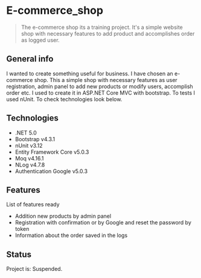 # E-commerce_shop
> The e-commerce shop its a training project. It's a simple website shop with necessary features to add product and accomplishes order as logged user.

## General info
I wanted to create something useful for business. I have chosen an e-commerce shop. This a simple shop with necessary features as user registration, admin panel to add new products or modify users, accomplish order etc. I used to create it in ASP.NET Core MVC with bootstrap. To tests I used nUnit. To check technologies look below.

## Technologies
* .NET 5.0
* Bootstrap v4.3.1
* nUnit v3.12
* Entity Framework Core v5.0.3
* Moq v4.16.1
* NLog v4.7.8
* Authentication Google v5.0.3

## Features
List of features ready
* Addition new products by admin panel
* Registration with confirmation or by Google and reset the password by token
* Information about the order saved in the logs 

## Status
Project is: Suspended.
